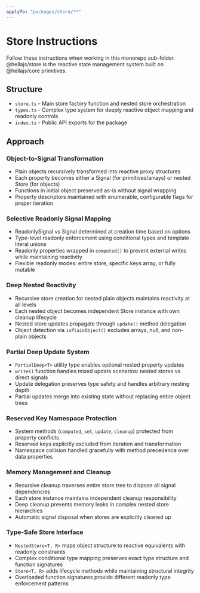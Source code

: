 ```yaml
---
applyTo: "packages/store/**"
---
```


# Store Instructions

Follow these instructions when working in this monorepo sub-folder. @hellajs/store is the reactive state management system built on @hellajs/core primitives.

## Structure
- `store.ts` - Main store factory function and nested store orchestration
- `types.ts` - Complex type system for deeply reactive object mapping and readonly controls
- `index.ts` - Public API exports for the package

## Approach

### Object-to-Signal Transformation
- Plain objects recursively transformed into reactive proxy structures
- Each property becomes either a Signal (for primitives/arrays) or nested Store (for objects)
- Functions in initial object preserved as-is without signal wrapping
- Property descriptors maintained with enumerable, configurable flags for proper iteration

### Selective Readonly Signal Mapping
- ReadonlySignal vs Signal determined at creation time based on options
- Type-level readonly enforcement using conditional types and template literal unions
- Readonly properties wrapped in `computed()` to prevent external writes while maintaining reactivity
- Flexible readonly modes: entire store, specific keys array, or fully mutable

### Deep Nested Reactivity
- Recursive store creation for nested plain objects maintains reactivity at all levels
- Each nested object becomes independent Store instance with own cleanup lifecycle
- Nested store updates propagate through `update()` method delegation
- Object detection via `isPlainObject()` excludes arrays, null, and non-plain objects

### Partial Deep Update System
- `PartialDeep<T>` utility type enables optional nested property updates
- `write()` function handles mixed update scenarios: nested stores vs direct signals
- Update delegation preserves type safety and handles arbitrary nesting depth
- Partial updates merge into existing state without replacing entire object trees

### Reserved Key Namespace Protection
- System methods (`computed`, `set`, `update`, `cleanup`) protected from property conflicts
- Reserved keys explicitly excluded from iteration and transformation
- Namespace collision handled gracefully with method precedence over data properties

### Memory Management and Cleanup
- Recursive cleanup traverses entire store tree to dispose all signal dependencies
- Each store instance maintains independent cleanup responsibility
- Deep cleanup prevents memory leaks in complex nested store hierarchies
- Automatic signal disposal when stores are explicitly cleaned up

### Type-Safe Store Interface
- `NestedStore<T, R>` maps object structure to reactive equivalents with readonly constraints
- Complex conditional type mapping preserves exact type structure and function signatures
- `Store<T, R>` adds lifecycle methods while maintaining structural integrity
- Overloaded function signatures provide different readonly type enforcement patterns